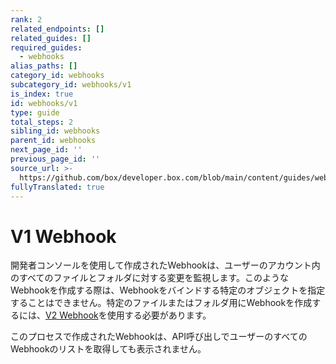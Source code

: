 ```yaml
---
rank: 2
related_endpoints: []
related_guides: []
required_guides:
  - webhooks
alias_paths: []
category_id: webhooks
subcategory_id: webhooks/v1
is_index: true
id: webhooks/v1
type: guide
total_steps: 2
sibling_id: webhooks
parent_id: webhooks
next_page_id: ''
previous_page_id: ''
source_url: >-
  https://github.com/box/developer.box.com/blob/main/content/guides/webhooks/v1/index.md
fullyTranslated: true
---
```

# V1 Webhook

開発者コンソールを使用して作成されたWebhookは、ユーザーのアカウント内のすべてのファイルとフォルダに対する変更を監視します。このようなWebhookを作成する際は、Webhookをバインドする特定のオブジェクトを指定することはできません。特定のファイルまたはフォルダ用にWebhookを作成するには、[V2 Webhook][v2]を使用する必要があります。

<Message type="warning">

このプロセスで作成されたWebhookは、API呼び出しでユーザーのすべてのWebhookのリストを取得しても表示されません。

</Message>

[devconsole]: https://app.box.com/developers/console

[list_webhooks]: g://webhooks/v2/list-v2

[v2]: g://webhooks/v2
